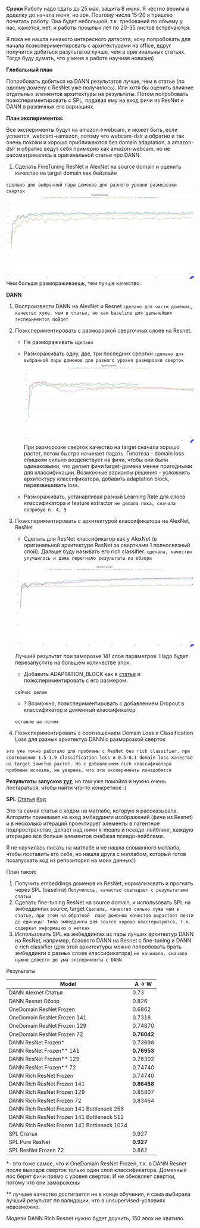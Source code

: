 **Сроки**
Работу надо сдать до 25 мая, защита 8 июня. Я честно верила в доделку до начала июня, но зря. Поэтому числа 15-20 я пришлю почитать работу. 
Она будет небольшой, т.к. требований по объему у нас, кажется, нет, и работы прошлых лет по 20-35 листов встречаются.

Я пока не нашла никакого интересного датасета, хочу попробовать для начала поэкспериментировать с архитектурами на office, вдруг получится добиться разультатов лучше, чем в оригинальных статьях.
Тогда буду думать, что у меня в работе научная новизна)

**Глобальный план**

Попробовать добиться на DANN результатов лучше, чем в статье (по одному домену с ResNet уже получилось). Или хотя бы оценить влияние отдельных элементов архитектуры на результаты. 
Потом попробовать поэкспериментировать с SPL, подавая ему на вход фичи из ResNet и DANN в различных его вариациях. 

**План экспериментов:**

Все эксперименты будут на amazon->webcam, и может быть, если успеется, webcam->amazon, потому что webcam-dslr и обратно и так очень похожи и хорошо приближаются без domain adaptation, а amazon-dslr и обратно ведут себя примерно как amazon-webcam, но не рассматривались в оригинальной статье про DANN. 

1) Сделать FineTuning ResNet и AlexNet на source domain и оценить качество на target domain как бейзлайн  

`сделано для выбранной пары доменов для разного уровня разморозки сверток`
![OneDomian_ResNet](./plots/One_Domain_Resnet.JPG)
Чем больше размораживаешь, тем лучше качество.

**DANN**

1) Воспроизвести DANN на AlexNet и Resnet
    `сделано для части доменов, качество хуже, чем в статье, но как baseline для дальнейших экспериментов пойдет`
1) Поэкспериментировать с разморозкой сверточных слоев на Resnet:
    * Не размораживать
    `сделано`
    * Размораживать одну, две, три последних свертки
    `сделано для выбранной пары доменов для разного уровня разморозки сверток`
    ![DANN_ResNet](./plots/DANN_Resnet.JPG)
    При разморозке сверток качество на target сначала хорошо растет, потом быстро начинает падать. Гипотеза - domain loss слишком сильно воздействует на фичи, чтобы они были одинаковыми, что делает фичи target-домена менее пригодными для классификации. Возможные варианты решения - усложнить архитектуру классификатора, добавить adaptation block, перевзвешивать loss.
    
    * Размораживать, устанавливая разный Learning Rate для слоев классификатора и feature extractor
    `не делала пока, сначала попробую п. 4, 5`
1) Поэкспериментировать с архитектурой классификатора на AlexNet, ResNet
    * Сделать для ResNet классификатор как у AlexNet (в оригинальной архитектуре ResNet за свертками 1 полносвязный слой). Дальше буду называть его rich classifier.
    `сделала, качество улучшилось и даже перегнало результаты из обзора`
    
    ![DANN_Resnet_Rich](./plots/DANN_Resnet_Rich.JPG)
    
    Лучший результат при заморозке 141 слоя параметров. Надо будет перезапустить на большем количестве эпох.
    
    * Добавить ADAPTATION_BLOCK как в [статье](https://arxiv.org/pdf/1412.3474.pdf) и поэкспериментировать с его размером.
     
    `сейчас делаю`
    
    * ? Возможно, поэкспериментировать с добавлением Dropout в классификатор и доменный классификатор
    
    `оставлю на потом`
1) Поэкспериментировать с соотношением Domain Loss и Classification Loss для разных архитектур DANN с разморозкой сверток

`это уже точно работало для проблемы с ResNet без rich classifier. при соотношении 1.5-1.9 classification loss и 0.5-0.1 domain loss качество на target заметно растет. Но с добавлением rich классификатора проблема исчезла, не уверена, что эти эксперименты понадобятся`

**Результаты запусков [тут](https://app.wandb.ai/monkey_head/domain_adaptation)**, но там уже помойка и нужно очень постараться, чтобы найти что-то конкретное :(


**SPL**
[Статья](https://arxiv.org/pdf/1911.07982.pdf)
[Код](https://github.com/hellowangqian/domain-adaptation-capls)

Это та самая статья с кодом на матлабе, которую я рассказывала. Алгоритм принимает на вход эмбеддинги изображений (фичи из Resnet) и в несколько итераций проектирует элементы в латентное подпространство, делает над ними k-means и псевдо-лейблинг, каждую итерацию все больше элементов снабжая псевдо-лейблами. 

Я не научилась писать на матлабе и не нашла сломанного матлаба, чтобы поставить его себе, но нашла друга с матлабом, который готов позапускать код из репозитория на моих данных))

План такой:
1) Получить embeddings доменов из ResNet, нормализовать и прогнать через SPL (baseline) 
`Получилось, качество совпадает с результатами статьи`
2) Сделать fine-tuning ResNet на source domain, и использовать SPL на эмбеддингах source, target
`Сделала, качество сильно хуже чем в статье, при этом на обратной  паре доменов качество вырастает почти до единицы! Типа эмбеддинги для source хорошо кластеризуются, т.к. содержат информацию о метках`
3) Использовать SPL на эмбеддингах из пары лучших архитектур DANN на ResNet, например, базового DANN на Resnet с fine-tuning и DANN c rich classifier (для этой архитектуры можно попробовать брать эмбеддинги с разных слоев классификатора)
`не начинала, сначала нужно довести до ума эксперименты с DANN`

Результаты

Model | A → W |
--- | --- | 
DANN Alexnet Статья | 0.73 |
DANN Resnet Обзор | 0.826 |
OneDomain ResNet Frozen | 0.6862 |
OneDomain ResNet Frozen 141 | 0.7318 |
OneDomain ResNet Frozen 129 | 0.74870 |
OneDomain ResNet Frozen 72 | **0.76042** |
DANN ResNet Frozen* | 0.73698 |
DANN ResNet Frozen** 141 | **0.76953** |
DANN ResNet Frozen** 129 | 0.76302 |
DANN ResNet Frozen** 72 | 0.74740 |
DANN Rich ResNet Frozen | 0.74740 |
DANN Rich ResNet Frozen 141 | **0.86458** |
DANN Rich ResNet Frozen 129 | 0.85807 |
DANN Rich ResNet Frozen 72 | 0.83464 |
DANN Rich ResNet Frozen 141 Bottleneck 256 | |
DANN Rich ResNet Frozen 141 Bottleneck 512 | |
DANN Rich ResNet Frozen 141 Bottleneck 1024 | |
SPL Статья | 0.927 | 
SPL Pure ResNet | **0.927** |
SPL ResNet Frozen 72 | 0.862 |

*- это тоже самое, что и OneDomain ResNet Frozen, т.к. в DANN Resnet после выходов сверток только один слой классификатора. Доменный лос берет фичи прямо с уровня сверток. И не обновляет свертки, потому что они заморожены

** лучшее качество достигается не в конце обучения, я сама выбирала лучший результат по валидации, что в unsupervised-условиях невозможно.

Модели DANN Rich Resnet нужно будет доучить, 150 эпох не хватило.